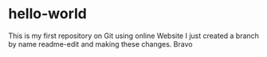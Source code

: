 # hello-world
This is my first repository on Git using online Website
I just created a branch by name readme-edit and making these changes.
Bravo
